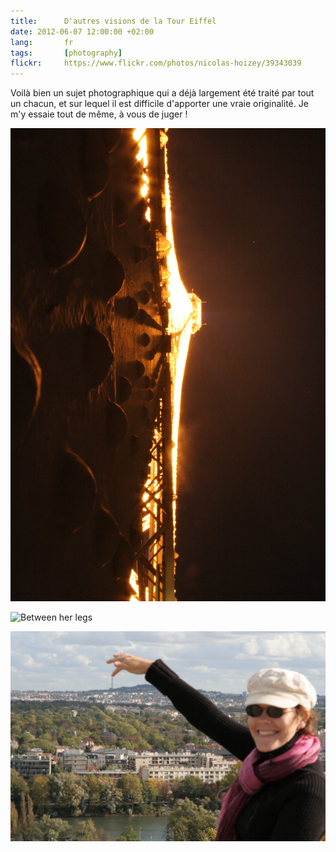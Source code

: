 ```yaml
---
title:      D'autres visions de la Tour Eiffel
date: 2012-06-07 12:00:00 +02:00
lang:       fr
tags:       [photography]
flickr:     https://www.flickr.com/photos/nicolas-hoizey/39343039
---
```


Voilà bien un sujet photographique qui a déjà largement été traité par tout un chacun, et sur lequel il est difficile d'apporter une vraie originalité. Je m'y essaie tout de même, à vous de juger !

![](vertige.jpg "Vertige")

![](between-her-legs.jpg "Between her legs")

![](aie_ca_pique.jpg "Aïe, ça pique !")
